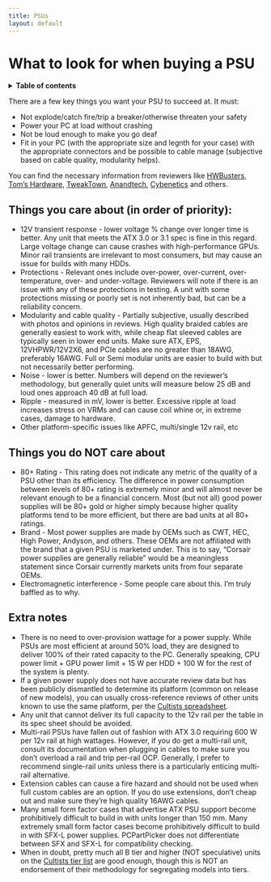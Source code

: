 ```yaml
---
title: PSUs
layout: default
---
```

# What to look for when buying a PSU
<details closed markdown="block">
  <summary>
    <b>Table of contents</b>
  </summary>
  {: .text-delta }
- TOC
{:toc}
</details>

There are a few key things you want your PSU to succeed at. It must:
- Not explode/catch fire/trip a breaker/otherwise threaten your safety
- Power your PC at load without crashing
- Not be loud enough to make you go deaf
- Fit in your PC (with the appropriate size and legnth for your case) with the appropriate connectors and be possible to cable manage (subjective based on cable quality, modularity helps).

You can find the necessary information from reviewers like [HWBusters](https://hwbusters.com/), [Tom’s Hardware](https://www.tomshardware.com/), [TweakTown](https://www.tweaktown.com/), [Anandtech](https://www.anandtech.com/), [Cybenetics](https://www.cybenetics.com/) and others.

## Things you care about (in order of priority):
- 12V transient response - lower voltage % change over longer time is better. Any unit that meets the ATX 3.0 or 3.1 spec is fine in this regard. Large voltage change can cause crashes with high-performance GPUs. Minor rail transients are irrelevant to most consumers, but may cause an issue for builds with many HDDs.
- Protections - Relevant ones include over-power, over-current, over-temperature, over- and under-voltage. Reviewers will note if there is an issue with any of these protections in testing. A unit with some protections missing or poorly set is not inherently bad, but can be a reliability concern. 
- Modularity and cable quality - Partially subjective, usually described with photos and opinions in reviews. High quality braided cables are generally easiest to work with, while cheap flat sleeved cables are typically seen in lower end units. Make sure ATX, EPS, 12VHPWR/12V2X6, and PCIe cables are no greater than 18AWG, preferably 16AWG. Full or Semi modular units are easier to build with but not necessarily better performing.
- Noise - lower is better. Numbers will depend on the reviewer’s methodology, but generally quiet units will measure below 25 dB and loud ones approach 40 dB at full load.
- Ripple - measured in mV, lower is better. Excessive ripple at load increases stress on VRMs and can cause coil whine or, in extreme cases, damage to hardware.
- Other platform-specific issues like APFC, multi/single 12v rail, etc

## Things you do NOT care about
- 80+ Rating - This rating does not indicate any metric of the quality of a PSU other than its efficiency. The difference in power consumption between levels of 80+ rating is extremely minor and will almost never be relevant enough to be a financial concern. Most (but not all) good power supplies will be 80+ gold or higher simply because higher quality platforms tend to be more efficient, but there are bad units at all 80+ ratings.
- Brand - Most power supplies are made by OEMs such as CWT, HEC, High Power, Andyson, and others. These OEMs are not affiliated with the brand that a given PSU is marketed under. This is to say, “Corsair power supplies are generally reliable” would be a meaningless statement since Corsair currently markets units from four separate OEMs.
- Electromagnetic interference - Some people care about this. I’m truly baffled as to why.

## Extra notes
- There is no need to over-provision wattage for a power supply. While PSUs are most efficient at around 50% load, they are designed to deliver 100% of their rated capacity to the PC. Generally speaking, CPU power limit + GPU power limit + 15 W per HDD + 100 W for the rest of the system is plenty. 
- If a given power supply does not have accurate review data but has been publicly dismantled to determine its platform (common on release of new models), you can usually cross-reference reviews of other units known to use the same platform, per the [Cultists spreadsheet](https://docs.google.com/spreadsheets/d/1eL0893Ramlwk6E3s3uSvH1_juom7SMG5SCNzP2Uov8w/edit).
- Any unit that cannot deliver its full capacity to the 12v rail per the table in its spec sheet should be avoided. 
- Multi-rail PSUs have fallen out of fashion with ATX 3.0 requiring 600 W per 12v rail at high wattages. However, if you do get a multi-rail unit, consult its documentation when plugging in cables to make sure you don’t overload a rail and trip per-rail OCP. Generally, I prefer to recommend single-rail units unless there is a particularly enticing multi-rail alternative.
- Extension cables can cause a fire hazard and should not be used when full custom cables are an option. If you do use extensions, don’t cheap out and make sure they’re high quality 16AWG cables.
- Many small form factor cases that advertise ATX PSU support become prohibitively difficult to build in with units longer than 150 mm. Many extremely small form factor cases become prohibitively difficult to build in with SFX-L power supplies. PCPartPicker does not differentiate between SFX and SFX-L for compatibility checking.
- When in doubt, pretty much all B tier and higher (NOT speculative) units on the [Cultists tier list](https://cultists.network/140/psu-tier-list/) are good enough, though this is NOT an endorsement of their methodology for segregating models into tiers.
